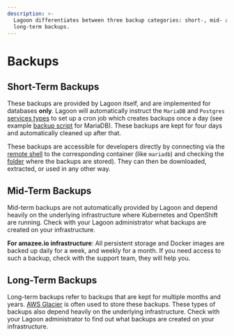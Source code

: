```yaml
---
description: >-
  Lagoon differentiates between three backup categories: short-, mid- and
  long-term backups.
---
```


# Backups

## Short-Term Backups

These backups are provided by Lagoon itself, and are implemented for databases **only**. Lagoon will automatically instruct the `MariaDB` and `Postgres` [services types](service-types.md) to set up a cron job which creates backups once a day \(see example [backup script](https://github.com/amazeeio/lagoon/blob/docs/images/mariadb/mysql-backup.sh) for MariaDB\). These backups are kept for four days and automatically cleaned up after that.

These backups are accessible for developers directly by connecting via the [remote shell](remote-shell.md) to the corresponding container \(like `mariadb`\) and checking the [folder](https://github.com/amazeeio/lagoon/blob/docs/images/mariadb/mysql-backup.sh#L24) where the backups are stored\). They can then be downloaded, extracted, or used in any other way.

## Mid-Term Backups

Mid-term backups are not automatically provided by Lagoon and depend heavily on the underlying infrastructure where Kubernetes and OpenShift are running. Check with your Lagoon administrator what backups are created on your infrastructure.

**For amazee.io infrastructure**: All persistent storage and Docker images are backed up daily for a week, and weekly for a month. If you need access to such a backup, check with the support team, they will help you.

## Long-Term Backups

Long-term backups refer to backups that are kept for multiple months and years. [AWS Glacier](https://aws.amazon.com/glacier/) is often used to store these backups. These types of backups also depend heavily on the underlying infrastructure. Check with your Lagoon administrator to find out what backups are created on your infrastructure.

